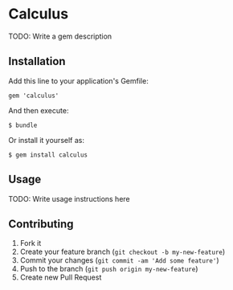 # Calculus

TODO: Write a gem description

## Installation

Add this line to your application's Gemfile:

    gem 'calculus'

And then execute:

    $ bundle

Or install it yourself as:

    $ gem install calculus

## Usage

TODO: Write usage instructions here

## Contributing

1. Fork it
2. Create your feature branch (`git checkout -b my-new-feature`)
3. Commit your changes (`git commit -am 'Add some feature'`)
4. Push to the branch (`git push origin my-new-feature`)
5. Create new Pull Request
